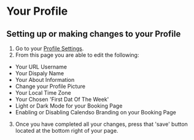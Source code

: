 # Your Profile

## Setting up or making changes to your Profile

1. Go to your [Profile Settings](https://app.cal.com/settings/profile).
2. From this page you are able to edit the following:
- Your URL Username
- Your Dispaly Name
- Your About Information
- Change your Profile Picture
- Your Local Time Zone
- Your Chosen 'First Dat Of The Week'
- Light or Dark Mode for your Booking Page
- Enabling or Disabling Calendso Branding on your Booking Page

3. Once you have completed all your changes, press that 'save' button located at the bottom right of your page.
